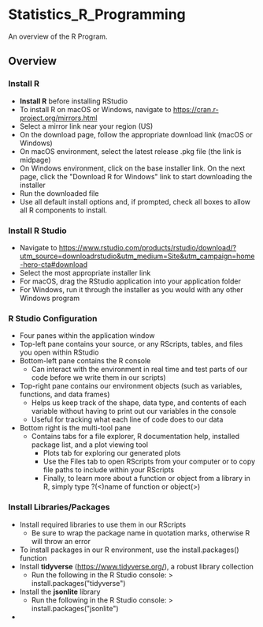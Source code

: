 # Statistics_R_Programming
An overview of the R Program.

## Overview


### Install R
-  **Install R** before installing RStudio
-  To install R on macOS or Windows, navigate to https://cran.r-project.org/mirrors.html
-  Select a mirror link near your region (US)
-  On the download page, follow the appropriate download link (macOS or Windows)
-  On macOS environment, select the latest release .pkg file (the link is midpage)
-  On Windows environment, click on the base installer link. On the next page, click the "Download R for Windows" link to start downloading the installer
-  Run the downloaded file
-  Use all default install options and, if prompted, check all boxes to allow all R components to install.

### Install R Studio
- Navigate to https://www.rstudio.com/products/rstudio/download/?utm_source=downloadrstudio&utm_medium=Site&utm_campaign=home-hero-cta#download
- Select the most appropriate installer link
- For macOS, drag the RStudio application into your application folder
- For Windows, run it through the installer as you would with any other Windows program

### R Studio Configuration
- Four panes within the application window
- Top-left pane contains your source, or any RScripts, tables, and files you open within RStudio
- Bottom-left pane contains the R console
  - Can interact with the environment in real time and test parts of our code before we write them in our scripts)
- Top-right pane contains our environment objects (such as variables, functions, and data frames)
  - Helps us keep track of the shape, data type, and contents of each variable without having to print out our variables in the console
  - Useful for tracking what each line of code does to our data
- Bottom right is the multi-tool pane
  - Contains tabs for a file explorer, R documentation help, installed package list, and a plot viewing tool
    - Plots tab for exploring our generated plots
    - Use the Files tab to open RScripts from your computer or to copy file paths to include within your RScripts
    - Finally, to learn more about a function or object from a library in R, simply type ?(<)name of function or object(>)

### Install Libraries/Packages
- Install required libraries to use them in our RScripts
  - Be sure to wrap the package name in quotation marks, otherwise R will throw an error
- To install packages in our R environment, use the install.packages() function
- Install **tidyverse** (https://www.tidyverse.org/), a robust library collection
  - Run the following in the R Studio console: > install.packages("tidyverse")
- Install the **jsonlite** library
  - Run the following in the R Studio console: > install.packages("jsonlite")
- 
